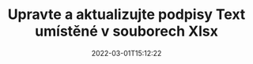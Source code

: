 ---
############################# Static ############################
layout: "auto-gen-signature"
date: 2022-03-01T15:12:22
draft: false
operation: Update
signaturetype: Text
fileformat: Xlsx
productName: .NET
lang: cs
productCode: net
otherformats: pdf doc docx docm dot dotm dotx odt ott rtf xls xlsx xlsm xlsb csv ods ots xltx xltm ppt pptx pps ppsx odp otp potx potm pptm ppsm
breadcrumb: Put Text signature on Xlsx for C#

############################# Head ############################
head_title: "Aktualizujte podpisy Text umístěné v souborech Xlsx pomocí C#"
head_description: "Použijte jednoduchý a snadno pochopitelný kód .NET pro aktualizaci podpisů Text v podepsaných dokumentech Xlsx."

############################# Header ############################
title: "Upravte a aktualizujte podpisy Text umístěné v souborech Xlsx"
description: "API pro .NET poskytuje funkce pro aktualizaci podpisů Text v dokumentech Xlsx. Aktualizujte elektronické podpisy ve svých dokumentech Xlsx pomocí několika řádků kódu C# rychle a snadno."
bg_image: "https://cms.admin.containerize.com/templates/aspose/App_Themes/V3/images/bg/header1.png"
bg_overlay: false
button:
    enable: true

############################# SubMenu ############################
submenu:
    enable: true

    left:
        img_alt: "GroupDocs.Signature for .NET"
        image: "https://cms.admin.containerize.com/templates/groupdocs/images/product-logos/90x90-noborder/groupdocs-signature-net.png"
        product: "GroupDocs.Signature"
        platform: ".NET"



############################# About ############################
about:
    enable: true
    title: "Přečtěte si o funkcích API služby GroupDocs.Signature for .NET"
    content: |
        Funkce API [GroupDocs.Signature for .NET](https://products.groupdocs.com/signature/net/) obsahuje široký výběr prostředků pro zpracování dokumentů ve formátech poptávky pomocí elektronických podpisů. Je podporováno široké spektrum elektronických podpisů, jako jsou texty, obrázky, digitální certifikáty, čárové kódy, QR kódy, razítka nebo metadata. Zákazníci mohou přidávat, odstraňovat, upravovat, ověřovat nebo prohledávat digitální podpisy v souborech PDF, dokumentech MS Word, sešitech MS Excel, prezentacích MS PowerPoint, souborech Adobe Photoshop a různých formátech obrázků. K dispozici je řada užitečných funkcí a nastavení.
    

############################# Steps ############################
steps:
    enable: true
    title_left: "Jak změnit podpisy Text ve vašem dokumentu Xlsx"
    content_left: |
        [GroupDocs.Signature for .NET](https://products.groupdocs.com/signature/net/) obsahuje užitečné funkce, jako je aktualizace podpisů Text umístěných v dokumentech Xlsx. Umožňuje měnit vlastnosti podpisů bez dalšího kódu.
        
        * Začněte tím, že vytvoříte objekt Signature, který bude předán jako cesta parametru konstruktoru k dokumentu, který má být aktualizován.
        * Poté vytvořte instanci příslušného konkrétního objektu podpisu a nastavte jeho identifikátor a vlastnosti, které je třeba změnit.
        * Nakonec zavolejte metodu Signature's Update předáním konkrétního objektu podpisu.
        * Zpracujte aktualizaci výsledků k vašemu upozornění.

    title_right: "Požadavky na systém"
    content_right: |
        GroupDocs.Signature for .NET jsou podporovány na všech hlavních platformách a operačních systémech. Před spuštěním níže uvedeného kódu se prosím ujistěte, že máte ve svém systému nainstalovány následující předpoklady.

        * Operační systémy: Microsoft Windows, Linux, MacOS
        * Vývojová prostředí: Microsoft Visual Studio, Xamarin, MonoDevelop
        * Frameworks: .NET Framework, .NET Standard, .NET Core, Mono
        * Stáhněte si nejnovější verzi GroupDocs.Signature for .NET z [Nuget](https://www.nuget.org/packages/groupdocs.signature)
         
    code: |
        ```csharp    
                
        // Set up input Xlsx file
        string filePath = "input.xlsx";

        // Instantiate Signature for input file
        using (GroupDocs.Signature.Signature signature = new GroupDocs.Signature.Signature(filePath))
        {
                // Id of signature which is supposed to be updated
                // such Id might be got as a result of search operation
                string id = "ff988ab1-7403-4c8d-8db7-f2a56b9f8530";

                // provide signature features to update
                // set up particular signature id
                TextSignature signatureToUpdate = new TextSignature(id)
                {
                    // specify signature width
                    Width = 130,
                    // specify signature height
                    Height = 20,
                    // set left position
                    Left = 40,
                    // set top position
                    Top = 50,
                    // set up new text
                    Text = "Mr. John Smith"
                };

                // update signature
                bool updateResult = signature.Update(signatureToUpdate);

                // process updation result
                if (updateResult)
                {
                    Console.WriteLine("Signature was updated successfully!");
                }
        }

        ```

############################# Demos ############################
demos:
    enable: true
    title: "Aktualizace podpisů Text na stránkách dokumentu - Živá ukázka"
    content: |
       Upravte různé elektronické podpisy dokumentu Xlsx právě teď na webu [GroupDocs.Signature App](https://products.groupdocs.app/signature/family).          

############################# More Formats ############################
more_formats:
    enable: true
    title: "Aktualizujte různé podpisy Text prostřednictvím C#"
    content: |
        "Úpravy digitálních podpisů, které jsou umístěny v různých formátech dokumentů. Aktualizujte data podpisů bez dalšího kódu."
    format: 
       
       
back_to_top:
    enable: true
---